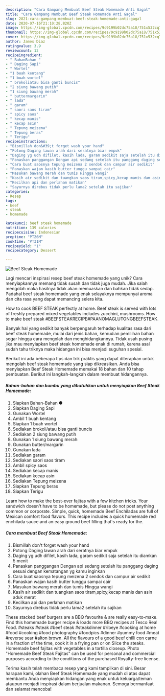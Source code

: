 ```yaml
---
description: "Cara Gampang Membuat Beef Steak Homemade Anti Gagal"
title: "Cara Gampang Membuat Beef Steak Homemade Anti Gagal"
slug: 2821-cara-gampang-membuat-beef-steak-homemade-anti-gagal
date: 2020-07-16T21:10:28.820Z
image: https://img-global.cpcdn.com/recipes/9c9199b02dc75a18/751x532cq70/beef-steak-homemade-foto-resep-utama.jpg
thumbnail: https://img-global.cpcdn.com/recipes/9c9199b02dc75a18/751x532cq70/beef-steak-homemade-foto-resep-utama.jpg
cover: https://img-global.cpcdn.com/recipes/9c9199b02dc75a18/751x532cq70/beef-steak-homemade-foto-resep-utama.jpg
author: James Diaz
ratingvalue: 3.9
reviewcount: 12
recipeingredient:
- " BahanBahan "
- " Daging Sapi"
- " Wortel"
- "1 buah kentang"
- "1 buah wortel"
- " brokoliatau bisa ganti buncis"
- "2 siung bawang putih"
- "1 siung bawang merah"
- " buttermargarin"
- " lada"
- " garam"
- " saori saos tiram"
- " spicy saos"
- " kecap manis"
- " kecap asin"
- " Tepung meizena"
- " Tepung beras"
- " Terigu"
recipeinstructions:
- "Bismillah don&#39;t forget wash your hand"
- "Potong Daging lawan arah dari seratnya biar empuk"
- "Daging yg udh difilet, kasih lada, garam sedikit saja setelah itu diamkan 5 menit"
- "Panaskan panggangan Dengan api sedang setelah itu panggang daging sesuai dengan kematangan yg kamu inginkan"
- "Cara buat saosnya tepung meizena 2 sendok dan campur air sedikit"
- "Panaskan wajan kasih butter tunggu sampai cair"
- "Masukan bawang merah dan tumis Hingga wangi"
- "Kasih air sedikit dan tuangkan saos tiram,spicy,kecap manis dan asin aduk merat"
- "Kecilkan api dan perlahan matikan"
- "Sayurnya direbus tidak perlu lama2 setelah itu sajikan"
categories:
- Resep
tags:
- beef
- steak
- homemade

katakunci: beef steak homemade 
nutrition: 139 calories
recipecuisine: Indonesian
preptime: "PT26M"
cooktime: "PT31M"
recipeyield: "1"
recipecategory: Dessert

---
```



![Beef Steak Homemade](https://img-global.cpcdn.com/recipes/9c9199b02dc75a18/751x532cq70/beef-steak-homemade-foto-resep-utama.jpg)

Lagi mencari inspirasi resep beef steak homemade yang unik? Cara menyiapkannya memang tidak susah dan tidak juga mudah. Jika salah mengolah maka hasilnya tidak akan memuaskan dan bahkan tidak sedap. Padahal beef steak homemade yang enak selayaknya mempunyai aroma dan cita rasa yang dapat memancing selera kita.

How to cook BEEF STEAK perfectly at home. Beef steak is served with lots of freshly prepared mixed vegetables includes zucchini, mushrooms. How to make beef steak #BEEFSTEAKRECIPE#PAANOMAGLUTONGBEEFSTEAK.

Banyak hal yang sedikit banyak berpengaruh terhadap kualitas rasa dari beef steak homemade, mulai dari jenis bahan, kemudian pemilihan bahan segar hingga cara mengolah dan menghidangkannya. Tidak usah pusing jika mau menyiapkan beef steak homemade enak di rumah, karena asal sudah tahu triknya maka hidangan ini bisa menjadi suguhan spesial.


Berikut ini ada beberapa tips dan trik praktis yang dapat diterapkan untuk mengolah beef steak homemade yang siap dikreasikan. Anda bisa menyiapkan Beef Steak Homemade memakai 18 bahan dan 10 tahap pembuatan. Berikut ini langkah-langkah dalam membuat hidangannya.

<!--inarticleads1-->

##### Bahan-bahan dan bumbu yang dibutuhkan untuk menyiapkan Beef Steak Homemade:

1. Siapkan  Bahan-Bahan ●
1. Siapkan  Daging Sapi
1. Gunakan  Wortel
1. Ambil 1 buah kentang
1. Siapkan 1 buah wortel
1. Sediakan  brokoli/atau bisa ganti buncis
1. Sediakan 2 siung bawang putih
1. Gunakan 1 siung bawang merah
1. Gunakan  butter/margarin
1. Gunakan  lada
1. Sediakan  garam
1. Sediakan  saori saos tiram
1. Ambil  spicy saos
1. Sediakan  kecap manis
1. Sediakan  kecap asin
1. Sediakan  Tepung meizena
1. Siapkan  Tepung beras
1. Siapkan  Terigu


Learn how to make the best-ever fajitas with a few kitchen tricks. Your sandwich doesn&#39;t have to be homemade, but please do not post anything common or corporate. Simple, quick, homemade Beef Enchiladas are full of Mexican comfort food flavors. This recipe includes a quick homemade red enchilada sauce and an easy ground beef filling that&#39;s ready for the. 

<!--inarticleads2-->

##### Cara membuat Beef Steak Homemade:

1. Bismillah don&#39;t forget wash your hand
1. Potong Daging lawan arah dari seratnya biar empuk
1. Daging yg udh difilet, kasih lada, garam sedikit saja setelah itu diamkan 5 menit
1. Panaskan panggangan Dengan api sedang setelah itu panggang daging sesuai dengan kematangan yg kamu inginkan
1. Cara buat saosnya tepung meizena 2 sendok dan campur air sedikit
1. Panaskan wajan kasih butter tunggu sampai cair
1. Masukan bawang merah dan tumis Hingga wangi
1. Kasih air sedikit dan tuangkan saos tiram,spicy,kecap manis dan asin aduk merat
1. Kecilkan api dan perlahan matikan
1. Sayurnya direbus tidak perlu lama2 setelah itu sajikan


These stacked beef burgers are a BBQ favourite &amp; are really easy-to-make. Find this homemade burger recipe &amp; loads more BBQ recipes at Tesco Real Food. #steaks #steak #beef steak #steakdinner #ribeye #cooking at home #food #cooking #food photography #foodpics #dinner #yummy food #meat #reverse sear #alton brown. All the flavours of a good beef chilli con carne in a fraction of the time, cook it in a frying pan or on Slice the steaks. Homemade beef fajitas with vegetables in a tortilla closeup. Photo &#34;Homemade Beef Steak Fajitas&#34; can be used for personal and commercial purposes according to the conditions of the purchased Royalty-free license. 

Terima kasih telah membaca resep yang kami tampilkan di sini. Besar harapan kami, olahan Beef Steak Homemade yang mudah di atas dapat membantu Anda menyiapkan hidangan yang enak untuk keluarga/teman ataupun menjadi inspirasi dalam berjualan makanan. Semoga bermanfaat dan selamat mencoba!
